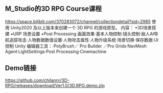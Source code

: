 ## M_Studio的3D RPG Course课程 
https://space.bilibili.com/370283072/channel/collectiondetail?sid=2985
使用 Unity2020 及以上版本来创建一个 3D RPG 的游戏原型。
内容： •3D场景搭建 •URP 场景设置 •Post Processing 画面效果·基本人物控制·镜头控制·敌人AI导航追踪攻击·人物数据数值设置·人物攻击属性·人物升级系统·场景切换·保存数据·UI控制 
Unity 编辑器工具：·PolyBrush／ Pro Builder ／Pro Grids·NavMesh Agent·LightSettings·Post Processing·Cinemachine 
## Demo链接
https://github.com/chilannr/3D-RPG/releases/download/Ver1.0/3D.RPG.demo.zip
